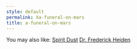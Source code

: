 ```yaml
---
style: default
permalink: Xa-funeral-on-mars
title: a-funeral-on-mars
---
```

You may also like:
[Spirit Dust](http://scp-wiki.net/spirit-dust)
[Dr. Frederick Heiden](http://scp-wiki.net/dr-frederick-heiden)